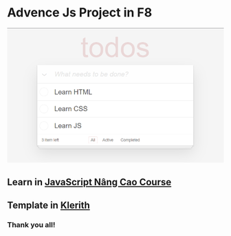 # Advence Js Project in F8

![background](./background.png)

## Learn in [JavaScript Nâng Cao Course](https://fullstack.edu.vn/learning/javascript-nang-cao)

## Template in [Klerith](https://github.com/Klerith/TODO-CSS-Template)

### Thank you all!
